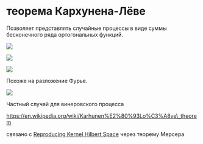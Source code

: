 # теорема Кархунена-Лёве
Позволяет представлять случайные процессы в виде суммы бесконечного ряда ортогональных функций.

![](Screenshot%20from%202020-07-06%2012-34-51.png)

![](Screenshot%20from%202020-07-06%2012-35-03.png)

![](Screenshot%20from%202020-07-06%2012-35-25.png)

Похоже на разложение Фурье.

![](Screenshot%20from%202020-07-04%2020-08-19.png)

Частный случай для винеровского процесса 

https://en.wikipedia.org/wiki/Karhunen%E2%80%93Lo%C3%A8ve\_theorem

связано с [Reproducing Kernel Hilbert Space](Reproducing%20Kernel%20Hilbert%20Space) через теорему Мерсера